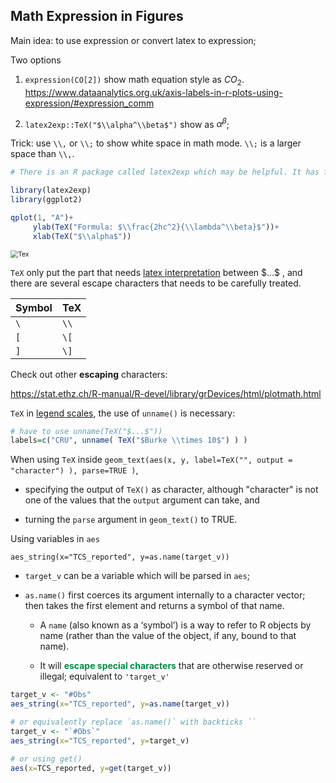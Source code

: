 ## Math Expression in Figures

Main idea: to use expression or convert latex to expression;

Two options

1.   `expression(CO[2])` show math equation style as $CO_2$.
     https://www.dataanalytics.org.uk/axis-labels-in-r-plots-using-expression/#expression_comm

2.   `latex2exp::TeX("$\\alpha^\\beta$")`  show as $\alpha^{\beta}$;

Trick: use `\\,` or `\\;` to show white space in math mode. `\\;` is a larger space than `\\,`.


```r
# There is an R package called latex2exp which may be helpful. It has function TeX which accepts some LaTeX expressions enclosed with dollar sign $ as in this example:

library(latex2exp)
library(ggplot2)

qplot(1, "A")+
     ylab(TeX("Formula: $\\frac{2hc^2}{\\lambda^\\beta}$"))+
     xlab(TeX("$\\alpha$"))
```



<img src="https://drive.google.com/thumbnail?id=1R7I0KimEVf4i_JI1XW0oaxWAlSuqRLQC&sz=w1000" alt="Tex" style="zoom:75%;" />

`TeX` 	only put the part that needs <u>latex interpretation</u> between \$...$ , and there are several escape characters that needs to be carefully treated.

| Symbol | TeX  |
| ------ | ---- |
| `\`    | `\\` |
| `[`    | `\[` |
| `]`    | `\]` |

Check out other **escaping** characters:

https://stat.ethz.ch/R-manual/R-devel/library/grDevices/html/plotmath.html

`TeX` in <u>legend scales</u>, the use of `unname()` is necessary:

 ```R
# have to use unname(TeX("$...$"))
labels=c("CRU", unname( TeX("$Burke \\times 10$") ) ) 
 ```

When using `TeX` inside `geom_text(aes(x, y, label=TeX("", output = "character") ), parse=TRUE )`, 

-   specifying the output of `TeX()` as character, although "character" is not one of the values that the `output` argument can take, and 

-   turning the `parse` argument in `geom_text()` to TRUE. 



Using variables in `aes`

`aes_string(x="TCS_reported", y=as.name(target_v))`

-   `target_v` can be a variable which will be parsed in `aes`;

-   `as.name()` 	 first coerces its argument internally to a character vector; then takes the first element and returns a symbol of that name. 

    -   A `name` 	(also known as a ‘symbol’) is a way to refer to R objects by name (rather than the value of the object, if any, bound to that name).

    -   It will <span style='color:#008B45'>**escape special characters**</span> that are otherwise reserved or illegal; equivalent to `'target_v'`

```R
target_v <- "#Obs"
aes_string(x="TCS_reported", y=as.name(target_v))

# or equivalently replace `as.name()` with backticks ``
target_v <- "`#Obs`"
aes_string(x="TCS_reported", y=target_v)

# or using get()
aes(x=TCS_reported, y=get(target_v))
```

